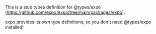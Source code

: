 This is a stub types definition for @types/expo (https://github.com/expo/expo/tree/main/packages/expo).

expo provides its own type definitions, so you don't need @types/expo installed!